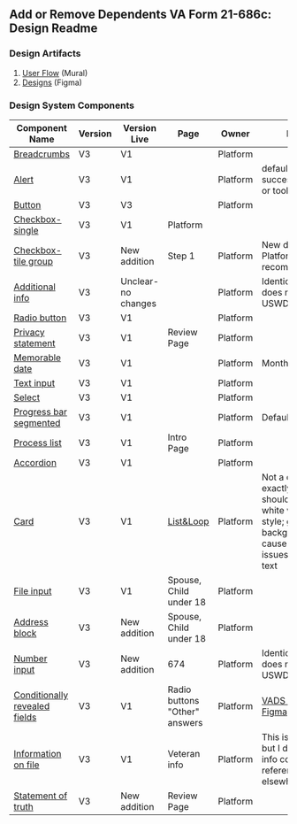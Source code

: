 ## Add or Remove Dependents VA Form 21-686c: Design Readme

### Design Artifacts
1. [User Flow](https://app.mural.co/t/coforma8350/m/coforma8350/1693342568662/de8a4eb202d07e4802e1be45fe7f6a8f5d02128e?sender=u25797e1e73ca47c67e3c4331) (Mural)
2. [Designs](https://www.figma.com/file/7W55oNwdVXvXOTI9SaFzQ7/686c-Add-or-Remove-Dependents?type=design&node-id=8%3A9&mode=design&t=AcIv03oHGZlFDriH-1) (Figma)

### Design System Components

|Component Name|Version|Version Live|Page|Owner|Notes|
|--------------|-------|------------|----|-----|-----|
|[Breadcrumbs](https://design.va.gov/components/breadcrumbs#default)|V3|V1||Platform||
|[Alert](https://design.va.gov/components/alert)|V3|V1| |Platform|default (info), success, sign in or tool prompt|
|[Button](https://design.va.gov/components/button/#examples---v3)|V3|V3||Platform| |
|[Checkbox-single](https://design.va.gov/components/form/checkbox#examples---single---v3)|V3|V1 |Platform| |
|[Checkbox-tile group](https://design.va.gov/components/form/checkbox#tile-1)|V3|New addition|Step 1|Platform|New design from Platform recommendations|
|[Additional info](https://design.va.gov/components/additional-info#default)|V3|Unclear-no changes||Platform|Identical to V1, does not exist in USWDS |
|[Radio button](https://design.va.gov/components/form/radio-button#default)|V3|V1| |Platform| |
|[Privacy statement](https://design.va.gov/components/form/privacy-agreement#examples---v3)|V3|V1|Review Page|Platform||
|[Memorable date](https://design.va.gov/components/form/memorable-date#month-select)|V3|V1||Platform|Month select|
|[Text input](https://design.va.gov/components/form/text-input#examples---v3)|V3|V1| |Platform| |
|[Select](https://design.va.gov/components/form/select#examples---v3)|V3|V1| |Platform| |
|[Progress bar segmented](https://design.va.gov/components/form/progress-bar-segmented#default)|V3|V1||Platform|Default|
|[Process list](https://design.va.gov/components/process-list#examples---v3)|V3|V1|Intro Page|Platform| |
|[Accordion](https://design.va.gov/components/accordion#examples---v3)|V3|V1||Platform||
|[Card](https://design.va.gov/components/card#default---white-with-border)|V3|V1|[List&Loop](https://design.va.gov/patterns/ask-users-for/multiple-responses#how-to-design-and-build---single-page)|Platform|Not a card exactly, but we should use the white with border style; gray backgrounds cause contrast issues with hint text|
|[File input](https://design.va.gov/components/form/file-input#accepts-only-specific-file-types)|V3|V1|Spouse, Child under 18|Platform| |
|[Address block](https://design.va.gov/components/address-block#examples)|V3|New addition|Spouse, Child under 18|Platform| |
|[Number input](https://design.va.gov/components/form/number-input#hint-text)|V3|New addition|674|Platform|Identical to V1, does not exist in USWDS|
|[Conditionally revealed fields](https://design.va.gov/patterns/ask-users-for/relationship#conditionally-revealed-fields)|V3|V1|Radio buttons "Other" answers|Platform|[VADS pattern in Figma](https://www.figma.com/file/4A3O3mVx4xDAKfHE7fPF1U/VADS-Templates%2C-Patterns%2C-and-Forms?type=design&node-id=2988%3A24492&mode=design&t=pfavvPC0uZ0kM5nE-1)|
|[Information on file](https://design.va.gov/patterns/help-users-to/know-how-their-information-is-updated#communicate-information-that-is-on-file)|V3|V1|Veteran info|Platform|This is a pattern but I don't see the info component referenced elsewhere|
|[Statement of truth](https://design.va.gov/components/form/statement-of-truth#examples---v3)|V3|New addition|Review Page|Platform||

